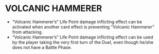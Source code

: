 # VOLCANIC HAMMERER

*   “Volcanic Hammerer’s” Life Point damage inflicting effect can be activated when another card effect is preventing “Volcanic Hammerer” from attacking.
*   “Volcanic Hammerer’s” Life Point damage inflicting effect can be used by the player taking the very first turn of the Duel, even though he/she does not have a Battle Phase.
